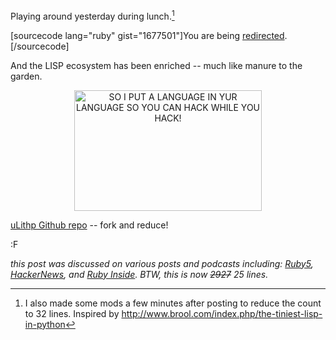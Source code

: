 Playing around yesterday during lunch.[^1]

[sourcecode lang="ruby" gist="1677501"]<html><body>You are being <a href="https://gist.github.com/raw/1677501/">redirected</a>.</body></html>[/sourcecode]

And the LISP ecosystem has been enriched -- much like manure to the garden.

<center><a href="http://blog.fogus.me/wp-content/uploads/2012/01/13636716.jpeg"><img src="http://blog.fogus.me/wp-content/uploads/2012/01/13636716-300x193.jpg" alt="SO I PUT A LANGUAGE IN YUR LANGUAGE SO YOU CAN HACK WHILE YOU HACK!" title="yo dawg" width="300" height="193" class="aligncenter size-medium wp-image-3981" /></a></center>

[uLithp Github repo](https://github.com/fogus/ulithp) -- fork and reduce!

:F

*this post was discussed on various posts and podcasts including: [Ruby5](http://ruby5.envylabs.com/episodes/245-episode-241-january-27th-2012), [HackerNews](https://news.ycombinator.com/item?id=3511100), and [Ruby Inside](http://www.rubyinside.com/this-week-in-ruby-rails-3-2-rails-tutorial-and-why-you-should-learn-smalltalk-5806.html).  BTW, this is now <strike>29</strike><strike>27</strike> 25 lines.*

[^1]: I also made some mods a few minutes after posting to reduce the count to 32 lines.  Inspired by http://www.brool.com/index.php/the-tiniest-lisp-in-python
